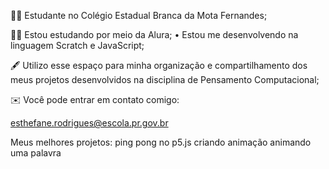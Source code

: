 👩‍💼 Estudante no Colégio Estadual Branca da Mota Fernandes;

👩‍💻 Estou estudando por meio da Alura; • Estou me desenvolvendo na linguagem Scratch e JavaScript;

🖋️ Utilizo esse espaço para minha organização e
compartilhamento dos meus projetos desenvolvidos na disciplina de Pensamento Computacional;

✉️ Você pode entrar em contato comigo:

esthefane.rodrigues@escola.pr.gov.br

Meus melhores projetos:
ping pong no p5.js
criando animação
animando uma palavra
